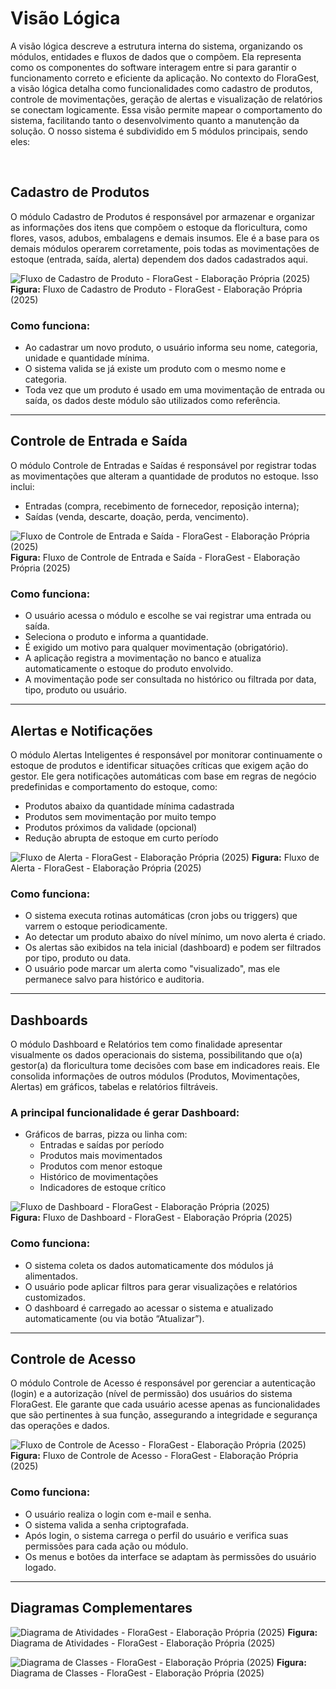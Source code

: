 # Visão Lógica

A visão lógica descreve a estrutura interna do sistema, organizando os módulos, entidades e fluxos de dados que o compõem. Ela representa como os componentes do software interagem entre si para garantir o funcionamento correto e eficiente da aplicação.
No contexto do FloraGest, a visão lógica detalha como funcionalidades como cadastro de produtos, controle de movimentações, geração de alertas e visualização de relatórios se conectam logicamente. Essa visão permite mapear o comportamento do sistema, facilitando tanto o desenvolvimento quanto a manutenção da solução.
O nosso sistema é subdividido em 5 módulos principais, sendo eles:

<br>

## Cadastro de Produtos

O módulo Cadastro de Produtos é responsável por armazenar e organizar as informações dos itens que compõem o estoque da floricultura, como flores, vasos, adubos, embalagens e demais insumos. Ele é a base para os demais módulos operarem corretamente, pois todas as movimentações de estoque (entrada, saída, alerta) dependem dos dados cadastrados aqui.

![Fluxo de Cadastro de Produto - FloraGest - Elaboração Própria (2025)](fluxo_cadastro_produto.png)
**Figura:** Fluxo de Cadastro de Produto - FloraGest - Elaboração Própria (2025)

### Como funciona:

- Ao cadastrar um novo produto, o usuário informa seu nome, categoria, unidade e quantidade mínima.
- O sistema valida se já existe um produto com o mesmo nome e categoria.
- Toda vez que um produto é usado em uma movimentação de entrada ou saída, os dados deste módulo são utilizados como referência.

---

## Controle de Entrada e Saída

O módulo Controle de Entradas e Saídas é responsável por registrar todas as movimentações que alteram a quantidade de produtos no estoque. Isso inclui:

- Entradas (compra, recebimento de fornecedor, reposição interna);
- Saídas (venda, descarte, doação, perda, vencimento).

![Fluxo de Controle de Entrada e Saída - FloraGest - Elaboração Própria (2025)](fluxo_movimentacao_estoque.png)
**Figura:** Fluxo de Controle de Entrada e Saída - FloraGest - Elaboração Própria (2025)

### Como funciona:

- O usuário acessa o módulo e escolhe se vai registrar uma entrada ou saída.
- Seleciona o produto e informa a quantidade.
- É exigido um motivo para qualquer movimentação (obrigatório).
- A aplicação registra a movimentação no banco e atualiza automaticamente o estoque do produto envolvido.
- A movimentação pode ser consultada no histórico ou filtrada por data, tipo, produto ou usuário.

---

## Alertas e Notificações

O módulo Alertas Inteligentes é responsável por monitorar continuamente o estoque de produtos e identificar situações críticas que exigem ação do gestor. Ele gera notificações automáticas com base em regras de negócio predefinidas e comportamento do estoque, como:

- Produtos abaixo da quantidade mínima cadastrada
- Produtos sem movimentação por muito tempo
- Produtos próximos da validade (opcional)
- Redução abrupta de estoque em curto período

![Fluxo de Alerta - FloraGest - Elaboração Própria (2025)](fluxo_alertas_simplificado.png)
**Figura:** Fluxo de Alerta - FloraGest - Elaboração Própria (2025)

### Como funciona:

- O sistema executa rotinas automáticas (cron jobs ou triggers) que varrem o estoque periodicamente.
- Ao detectar um produto abaixo do nível mínimo, um novo alerta é criado.
- Os alertas são exibidos na tela inicial (dashboard) e podem ser filtrados por tipo, produto ou data.
- O usuário pode marcar um alerta como "visualizado", mas ele permanece salvo para histórico e auditoria.

---

## Dashboards

O módulo Dashboard e Relatórios tem como finalidade apresentar visualmente os dados operacionais do sistema, possibilitando que o(a) gestor(a) da floricultura tome decisões com base em indicadores reais. Ele consolida informações de outros módulos (Produtos, Movimentações, Alertas) em gráficos, tabelas e relatórios filtráveis.

### A principal funcionalidade é gerar Dashboard:

- Gráficos de barras, pizza ou linha com:
  - Entradas e saídas por período
  - Produtos mais movimentados
  - Produtos com menor estoque
  - Histórico de movimentações
  - Indicadores de estoque crítico

![Fluxo de Dashboard - FloraGest - Elaboração Própria (2025)](fluxo_dashboard_relatorios.png)
<br>
**Figura:** Fluxo de Dashboard - FloraGest - Elaboração Própria (2025)

### Como funciona:

- O sistema coleta os dados automaticamente dos módulos já alimentados.
- O usuário pode aplicar filtros para gerar visualizações e relatórios customizados.
- O dashboard é carregado ao acessar o sistema e atualizado automaticamente (ou via botão “Atualizar”).

---

## Controle de Acesso

O módulo Controle de Acesso é responsável por gerenciar a autenticação (login) e a autorização (nível de permissão) dos usuários do sistema FloraGest. Ele garante que cada usuário acesse apenas as funcionalidades que são pertinentes à sua função, assegurando a integridade e segurança das operações e dados.

![Fluxo de Controle de Acesso - FloraGest - Elaboração Própria (2025)](fluxo_controle_acesso.png)
**Figura:** Fluxo de Controle de Acesso - FloraGest - Elaboração Própria (2025)

### Como funciona:

- O usuário realiza o login com e-mail e senha.
- O sistema valida a senha criptografada.
- Após login, o sistema carrega o perfil do usuário e verifica suas permissões para cada ação ou módulo.
- Os menus e botões da interface se adaptam às permissões do usuário logado.

---

## Diagramas Complementares

![Diagrama de Atividades - FloraGest - Elaboração Própria (2025)](diagrama_atividades_floragest.png)
**Figura:** Diagrama de Atividades - FloraGest - Elaboração Própria (2025)

![Diagrama de Classes - FloraGest - Elaboração Própria (2025)](diagrama_classes.png)
**Figura:** Diagrama de Classes - FloraGest - Elaboração Própria (2025)
